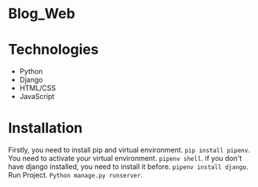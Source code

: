 # Blog_Web

# Technologies

- Python
- Django
- HTML/CSS
- JavaScript

# Installation
Firstly, you need to install pip and virtual environment.
``pip install pipenv``.
You need to activate your virtual environment.
``pipenv shell``.
if you don't have django installed, you need to install it before.
``pipenv install django``.
Run Project.
``Python manage.py runserver``.

